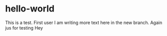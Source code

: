 # hello-world
This is a test. First user
I am writing more text here in the new branch. Again jus for testing
Hey
